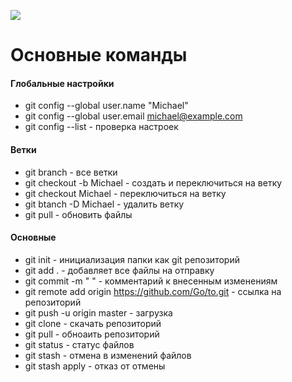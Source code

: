 ![ ](https://www.imedia.by/upload/iblock/a3b/git.png)
# Основные команды 
#### Глобальные настройки
* git config --global user.name "Michael"
* git config --global user.email michael@example.com
* git config --list - проверка настроек

#### Ветки
* git branch - все ветки
* git checkout -b Michael - создать и переключиться на ветку
* git checkout Michael - переключиться на ветку
* git btanch -D Michael - удалить ветку
* git pull - обновить файлы

#### Основные
* git init - инициализация папки как git репозиторий
* git add . - добавляет все файлы на отправку
* git commit -m " " - комментарий к внесенным изменениям 
* git remote add origin https://github.com/Go/to.git - ссылка на репозиторий
* git push -u origin master - загрузка 
* git clone - скачать репозиторий
* git pull - обноаить репозиторий
* git status - статус файлов
* git stash - отмена в изменений файлов
* git stash apply - отказ от отмены
